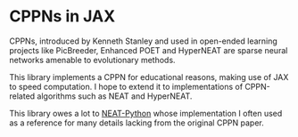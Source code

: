 # CPPNs in JAX

CPPNs, introduced by Kenneth Stanley and used in open-ended learning projects like PicBreeder, Enhanced POET and HyperNEAT are sparse neural networks amenable to evolutionary methods.

This library implements a CPPN for educational reasons, making use of JAX to speed computation. I hope to extend it to implementations of CPPN-related algorithms such as NEAT and HyperNEAT.

This library owes a lot to [NEAT-Python](https://github.com/CodeReclaimers/neat-python/tree/master) whose implementation I often used as a reference for many details lacking from the original CPPN paper.